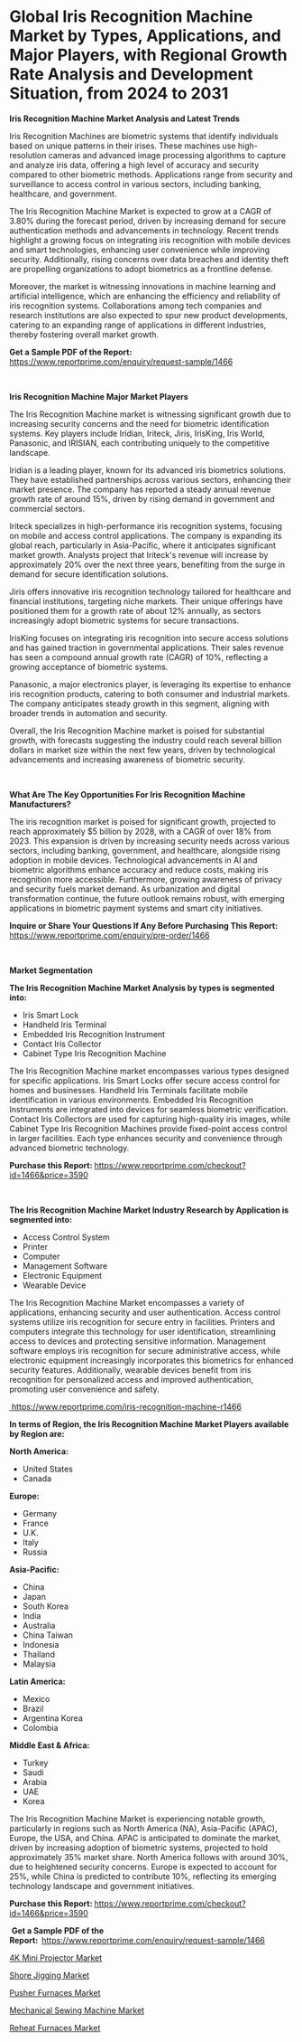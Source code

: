 <p><h1>Global Iris Recognition Machine Market by Types, Applications, and Major Players, with Regional Growth Rate Analysis and Development Situation, from 2024 to 2031</h1></p><p><strong>Iris Recognition Machine Market Analysis and Latest Trends</strong></p>
<p><p>Iris Recognition Machines are biometric systems that identify individuals based on unique patterns in their irises. These machines use high-resolution cameras and advanced image processing algorithms to capture and analyze iris data, offering a high level of accuracy and security compared to other biometric methods. Applications range from security and surveillance to access control in various sectors, including banking, healthcare, and government.</p><p>The Iris Recognition Machine Market is expected to grow at a CAGR of 3.80% during the forecast period, driven by increasing demand for secure authentication methods and advancements in technology. Recent trends highlight a growing focus on integrating iris recognition with mobile devices and smart technologies, enhancing user convenience while improving security. Additionally, rising concerns over data breaches and identity theft are propelling organizations to adopt biometrics as a frontline defense.</p><p>Moreover, the market is witnessing innovations in machine learning and artificial intelligence, which are enhancing the efficiency and reliability of iris recognition systems. Collaborations among tech companies and research institutions are also expected to spur new product developments, catering to an expanding range of applications in different industries, thereby fostering overall market growth.</p></p>
<p><strong>Get a Sample PDF of the Report:&nbsp;</strong> <a href="https://www.reportprime.com/enquiry/request-sample/1466?utm_campaign=1138&utm_medium=2&utm_source=Github&utm_content=ia&utm_term=24122024&utm_id=iris-recognition-machine">https://www.reportprime.com/enquiry/request-sample/1466</a></p>
<p>&nbsp;</p>
<p><strong>Iris Recognition Machine Major Market Players</strong></p>
<p><p>The Iris Recognition Machine market is witnessing significant growth due to increasing security concerns and the need for biometric identification systems. Key players include Iridian, Iriteck, Jiris, IrisKing, Iris World, Panasonic, and IRISIAN, each contributing uniquely to the competitive landscape.</p><p>Iridian is a leading player, known for its advanced iris biometrics solutions. They have established partnerships across various sectors, enhancing their market presence. The company has reported a steady annual revenue growth rate of around 15%, driven by rising demand in government and commercial sectors.</p><p>Iriteck specializes in high-performance iris recognition systems, focusing on mobile and access control applications. The company is expanding its global reach, particularly in Asia-Pacific, where it anticipates significant market growth. Analysts project that Iriteck's revenue will increase by approximately 20% over the next three years, benefiting from the surge in demand for secure identification solutions.</p><p>Jiris offers innovative iris recognition technology tailored for healthcare and financial institutions, targeting niche markets. Their unique offerings have positioned them for a growth rate of about 12% annually, as sectors increasingly adopt biometric systems for secure transactions.</p><p>IrisKing focuses on integrating iris recognition into secure access solutions and has gained traction in governmental applications. Their sales revenue has seen a compound annual growth rate (CAGR) of 10%, reflecting a growing acceptance of biometric systems.</p><p>Panasonic, a major electronics player, is leveraging its expertise to enhance iris recognition products, catering to both consumer and industrial markets. The company anticipates steady growth in this segment, aligning with broader trends in automation and security.</p><p>Overall, the Iris Recognition Machine market is poised for substantial growth, with forecasts suggesting the industry could reach several billion dollars in market size within the next few years, driven by technological advancements and increasing awareness of biometric security.</p></p>
<p>&nbsp;</p>
<p><strong>What Are The Key Opportunities For Iris Recognition Machine Manufacturers?</strong></p>
<p><p>The iris recognition market is poised for significant growth, projected to reach approximately $5 billion by 2028, with a CAGR of over 18% from 2023. This expansion is driven by increasing security needs across various sectors, including banking, government, and healthcare, alongside rising adoption in mobile devices. Technological advancements in AI and biometric algorithms enhance accuracy and reduce costs, making iris recognition more accessible. Furthermore, growing awareness of privacy and security fuels market demand. As urbanization and digital transformation continue, the future outlook remains robust, with emerging applications in biometric payment systems and smart city initiatives.</p></p>
<p><strong>Inquire or Share Your Questions If Any Before Purchasing This Report:</strong> <a href="https://www.reportprime.com/enquiry/pre-order/1466?utm_campaign=1138&utm_medium=2&utm_source=Github&utm_content=ia&utm_term=24122024&utm_id=iris-recognition-machine">https://www.reportprime.com/enquiry/pre-order/1466</a></p>
<p>&nbsp;</p>
<p><strong>Market Segmentation</strong></p>
<p><strong>The Iris Recognition Machine Market Analysis by types is segmented into:</strong></p>
<p><ul><li>Iris Smart Lock</li><li>Handheld Iris Terminal</li><li>Embedded Iris Recognition Instrument</li><li>Contact Iris Collector</li><li>Cabinet Type Iris Recognition Machine</li></ul></p>
<p><p>The Iris Recognition Machine market encompasses various types designed for specific applications. Iris Smart Locks offer secure access control for homes and businesses. Handheld Iris Terminals facilitate mobile identification in various environments. Embedded Iris Recognition Instruments are integrated into devices for seamless biometric verification. Contact Iris Collectors are used for capturing high-quality iris images, while Cabinet Type Iris Recognition Machines provide fixed-point access control in larger facilities. Each type enhances security and convenience through advanced biometric technology.</p></p>
<p><strong>Purchase this Report:&nbsp;</strong><a href="https://www.reportprime.com/checkout?id=1466&price=3590&utm_campaign=1138&utm_medium=2&utm_source=Github&utm_content=ia&utm_term=24122024&utm_id=iris-recognition-machine">https://www.reportprime.com/checkout?id=1466&price=3590</a></p>
<p>&nbsp;</p>
<p><strong>The Iris Recognition Machine Market Industry Research by Application is segmented into:</strong></p>
<p><ul><li>Access Control System</li><li>Printer</li><li>Computer</li><li>Management Software</li><li>Electronic Equipment</li><li>Wearable Device</li></ul></p>
<p><p>The Iris Recognition Machine Market encompasses a variety of applications, enhancing security and user authentication. Access control systems utilize iris recognition for secure entry in facilities. Printers and computers integrate this technology for user identification, streamlining access to devices and protecting sensitive information. Management software employs iris recognition for secure administrative access, while electronic equipment increasingly incorporates this biometrics for enhanced security features. Additionally, wearable devices benefit from iris recognition for personalized access and improved authentication, promoting user convenience and safety.</p></p>
<p><a href="https://www.reportprime.com/iris-recognition-machine-r1466?utm_campaign=1138&utm_medium=2&utm_source=Github&utm_content=ia&utm_term=24122024&utm_id=iris-recognition-machine">&nbsp;https://www.reportprime.com/iris-recognition-machine-r1466</a></p>
<p><strong>In terms of Region, the Iris Recognition Machine Market Players available by Region are:</strong></p>
<p>
    <p> <strong> North America: </strong>
        <ul>
            <li>United States</li>
            <li>Canada</li>
        </ul>
        </p> 
    <p> <strong> Europe: </strong>
        <ul>
            <li>Germany</li>
            <li>France</li>
            <li>U.K.</li>
            <li>Italy</li>
            <li>Russia</li>
        </ul>
        </p> 
    <p> <strong> Asia-Pacific: </strong>
        <ul>
            <li>China</li>
            <li>Japan</li>
            <li>South Korea</li>
            <li>India</li>
            <li>Australia</li>
            <li>China Taiwan</li>
            <li>Indonesia</li>
            <li>Thailand</li>
            <li>Malaysia</li>
        </ul>
        </p> 
    <p> <strong> Latin America: </strong>
        <ul>
            <li>Mexico</li>
            <li>Brazil</li>
            <li>Argentina Korea</li>
            <li>Colombia</li>
        </ul>
        </p> 
    <p> <strong> Middle East & Africa: </strong>
        <ul>
            <li>Turkey</li>
            <li>Saudi</li>
            <li>Arabia</li>
            <li>UAE</li>
            <li>Korea</li>
        </ul>
    </p>
    </p>
<p><p>The Iris Recognition Machine Market is experiencing notable growth, particularly in regions such as North America (NA), Asia-Pacific (APAC), Europe, the USA, and China. APAC is anticipated to dominate the market, driven by increasing adoption of biometric systems, projected to hold approximately 35% market share. North America follows with around 30%, due to heightened security concerns. Europe is expected to account for 25%, while China is predicted to contribute 10%, reflecting its emerging technology landscape and government initiatives.</p></p>
<p><strong>Purchase this Report: </strong><a href="https://www.reportprime.com/checkout?id=1466&price=3590&utm_campaign=1138&utm_medium=2&utm_source=Github&utm_content=ia&utm_term=24122024&utm_id=iris-recognition-machine">https://www.reportprime.com/checkout?id=1466&price=3590</a></p>
<p>&nbsp;<strong>Get a Sample PDF of the Report:&nbsp;&nbsp;</strong><a href="https://www.reportprime.com/enquiry/request-sample/1466?utm_campaign=1138&utm_medium=2&utm_source=Github&utm_content=ia&utm_term=24122024&utm_id=iris-recognition-machine">https://www.reportprime.com/enquiry/request-sample/1466</a></p>
<p><strong></strong></p>
<p><p><a href="https://github.com/krinerstormy331/Market-Research-Report-List-1/blob/main/4k-mini-projector-market.md?utm_campaign=1138&utm_medium=2&utm_source=Github&utm_content=ia&utm_term=24122024&utm_id=iris-recognition-machine">4K Mini Projector Market</a></p><p><a href="https://www.linkedin.com/pulse/whats-fueling-14-growth-shore-jigging-market-insights-from-uujnc?utm_campaign=1138&utm_medium=2&utm_source=Github&utm_content=ia&utm_term=24122024&utm_id=iris-recognition-machine">Shore Jigging Market</a></p><p><a href="https://www.linkedin.com/pulse/insights-pusher-furnaces-market-analysis-growth-factors-projected-qg1ce?utm_campaign=1138&utm_medium=2&utm_source=Github&utm_content=ia&utm_term=24122024&utm_id=iris-recognition-machine">Pusher Furnaces Market</a></p><p><a href="https://github.com/suleimannichelle7/Market-Research-Report-List-1/blob/main/mechanical-sewing-machine-market.md?utm_campaign=1138&utm_medium=2&utm_source=Github&utm_content=ia&utm_term=24122024&utm_id=iris-recognition-machine">Mechanical Sewing Machine Market</a></p><p><a href="https://www.linkedin.com/pulse/revenue-market-growth-projections-reheat-furnaces-148-rvhse?utm_campaign=1138&utm_medium=2&utm_source=Github&utm_content=ia&utm_term=24122024&utm_id=iris-recognition-machine">Reheat Furnaces Market</a></p></p>